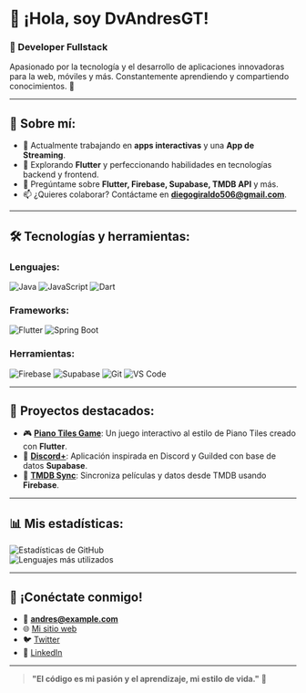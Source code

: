 # 👋 ¡Hola, soy DvAndresGT!

### 🚀 Developer  Fullstack 
Apasionado por la tecnología y el desarrollo de aplicaciones innovadoras para la web, móviles y más. Constantemente aprendiendo y compartiendo conocimientos. 🌟

---

## 🌟 Sobre mí:
- 🔭 Actualmente trabajando en **apps interactivas** y una **App de Streaming**.  
- 🌱 Explorando **Flutter** y perfeccionando habilidades en tecnologías backend y frontend.  
- 💬 Pregúntame sobre **Flutter, Firebase, Supabase, TMDB API** y más.  
- 📫 ¿Quieres colaborar? Contáctame en **diegogiraldo506@gmail.com**.  

---

## 🛠️ Tecnologías y herramientas:

### Lenguajes:
![Java](https://img.shields.io/badge/Java-ED8B00?style=for-the-badge&logo=java&logoColor=white)
![JavaScript](https://img.shields.io/badge/JavaScript-F7DF1E?style=for-the-badge&logo=javascript&logoColor=black)
![Dart](https://img.shields.io/badge/Dart-0175C2?style=for-the-badge&logo=dart&logoColor=white)

### Frameworks:
![Flutter](https://img.shields.io/badge/Flutter-02569B?style=for-the-badge&logo=flutter&logoColor=white)
![Spring Boot](https://img.shields.io/badge/Spring%20Boot-6DB33F?style=for-the-badge&logo=springboot&logoColor=white)

### Herramientas:
![Firebase](https://img.shields.io/badge/Firebase-FFCA28?style=for-the-badge&logo=firebase&logoColor=black)
![Supabase](https://img.shields.io/badge/Supabase-3ECF8E?style=for-the-badge&logo=supabase&logoColor=white)
![Git](https://img.shields.io/badge/Git-F05032?style=for-the-badge&logo=git&logoColor=white)
![VS Code](https://img.shields.io/badge/VS%20Code-007ACC?style=for-the-badge&logo=visualstudiocode&logoColor=white)

---

## 📂 Proyectos destacados:
- 🎮 **[Piano Tiles Game](https://github.com/DvAndresGT/piano-tiles-game)**: Un juego interactivo al estilo de Piano Tiles creado con **Flutter**.  
- 📱 **[Discord+](https://github.com/DvAndresGT/discord-plus)**: Aplicación inspirada en Discord y Guilded con base de datos **Supabase**.  
- 🎥 **[TMDB Sync](https://github.com/DvAndresGT/tmdb-sync)**: Sincroniza películas y datos desde TMDB usando **Firebase**.  

---

## 📊 Mis estadísticas:

![Estadísticas de GitHub](https://github-readme-stats.vercel.app/api?username=DvAndresGT&show_icons=true&theme=radical)  
![Lenguajes más utilizados](https://github-readme-stats.vercel.app/api/top-langs/?username=DvAndresGT&layout=compact&theme=radical)

---

## 🤝 ¡Conéctate conmigo!
- 📧 **andres@example.com**  
- 🌐 [Mi sitio web](https://dvandresgt.dev)  
- 🐦 [Twitter](https://twitter.com/DvAndresGT)  
- 💼 [LinkedIn](https://www.linkedin.com/in/DvAndresGT)  

---

> **"El código es mi pasión y el aprendizaje, mi estilo de vida."** 🚀
